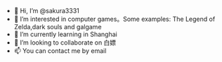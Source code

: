 - 👋 Hi, I’m @sakura3331
- 👀 I’m interested in computer games。Some examples: The Legend of Zelda,dark souls and galgame
- 🌱 I’m currently learning in Shanghai
- 💞️ I’m looking to collaborate on 白嫖
- 📫 You can contact me by email

<!---
sakura3331/sakura3331 is a ✨ special ✨ repository because its `README.md` (this file) appears on your GitHub profile.
You can click the Preview link to take a look at your changes.
--->
